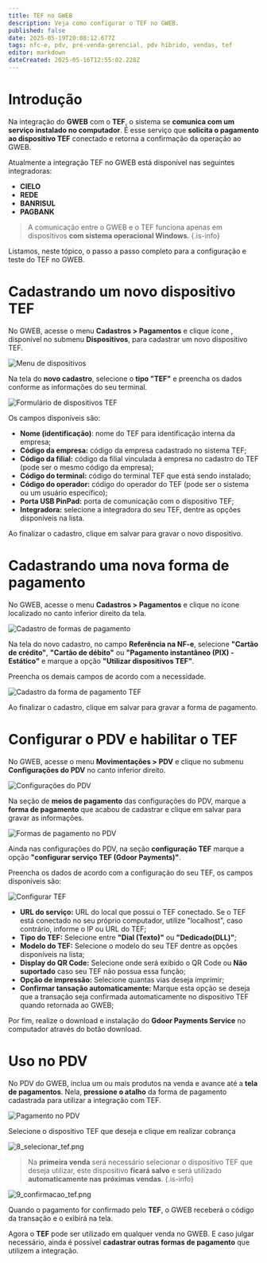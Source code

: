 ```yaml
---
title: TEF no GWEB
description: Veja como configurar o TEF no GWEB.
published: false
date: 2025-05-19T20:08:12.677Z
tags: nfc-e, pdv, pré-venda-gerencial, pdv híbrido, vendas, tef
editor: markdown
dateCreated: 2025-05-16T12:55:02.228Z
---
```


# Introdução

Na integração do **GWEB** com o **TEF**, o sistema se **comunica com um serviço instalado no computador**. É esse serviço que **solicita o pagamento ao dispositivo TEF** conectado e retorna a confirmação da operação ao GWEB.

Atualmente a integração TEF no GWEB está disponível nas seguintes integradoras:

- **CIELO**
- **REDE**
- **BANRISUL**
- **PAGBANK**

> A comunicação entre o GWEB e o TEF funciona apenas em dispositivos **com sistema operacional Windows**.
{.is-info}

Listamos, neste tópico, o passo a passo completo para a configuração e teste do TEF no GWEB.

# Cadastrando um novo dispositivo TEF

No GWEB, acesse o menu **Cadastros > Pagamentos** e clique ícone <span class="mdi mdi-plus"></span>, disponível no submenu **Dispositivos**, para cadastrar um novo dispositivo TEF.

![Menu de dispositivos](/tutoriais/tef/1_menu_cadastro_pagamentos_dispositivos_.png)

Na tela do **novo cadastro**, selecione o **tipo "TEF"** e preencha os dados conforme as informações do seu terminal.

![Formulário de dispositivos TEF](/tutoriais/tef/2_form_dispositivo_tef.png)

Os campos disponíveis são:

- **Nome (identificação)**: nome do TEF para identificação interna da empresa;
- **Código da empresa:** código da empresa cadastrado no sistema TEF;
- **Código da filial:** código da filial vinculada à empresa no cadastro do TEF (pode ser o mesmo código da empresa);
- **Código do terminal:** código do terminal TEF que está sendo instalado;
- **Código do operador:** código do operador do TEF (pode ser o sistema ou um usuário específico);
- **Porta USB PinPad:** porta de comunicação com o dispositivo TEF;
- **Integradora:** selecione a integradora do seu TEF, dentre as opções disponíveis na lista.

Ao finalizar o cadastro, clique em <span class="mat mat-button mat-accent">salvar</span> para gravar o novo dispositivo.

# Cadastrando uma nova forma de pagamento

No GWEB, acesse o menu **Cadastros > Pagamentos** e clique no ícone <span class="mdi mdi-plus"></span> localizado no canto inferior direito da tela.



![Cadastro de formas de pagamento](/tutoriais/tef/3_menu_cadastro_pagamentos_formas_.png)

Na tela do novo cadastro, no campo **Referência na NF-e**, selecione **"Cartão de crédito"**, **"Cartão de débito"** ou **"Pagamento instantâneo (PIX) - Estático"** e marque a opção **"Utilizar dispositivos TEF"**.

Preencha os demais campos de acordo com a necessidade.

![Cadastro da forma de pagamento TEF](/tutoriais/tef/4_form_forma_pagamento_com_tef.png)

Ao finalizar o cadastro, clique em <span class="mat mat-button mat-accent">salvar</span> para gravar a forma de pagamento.

# Configurar o PDV e habilitar o TEF

No GWEB, acesse o menu **Movimentações > PDV** e clique no submenu **Configurações do PDV** no canto inferior direito.

![Configurações do PDV](/tutoriais/tef/5_acessar_config_pdv.png)

Na seção de **meios de pagamento** das configurações do PDV, marque a **forma de pagamento** que acabou de cadastrar e clique em <span class="mat mat-button mat-accent">salvar</span> para gravar as informações.

![Formas de pagamento no PDV](/tutoriais/tef/5_1_configurar_formas.png)

Ainda nas configurações do PDV, na seção **configuração TEF** marque a opção **"configurar serviço TEF (Gdoor Payments)"**.

Preencha os dados de acordo com a configuração do seu TEF, os campos disponíveis são:

![Configurar TEF](/tutoriais/tef/6_configurar_tef_pdv.png)

- **URL do serviço:** URL do local que possui o TEF conectado. Se o TEF está conectado no seu próprio computador, utilize "localhost", caso contrário, informe o IP ou URL do TEF;
- **Tipo do TEF:** Selecione entre **"Dial (Texto)"** ou **"Dedicado(DLL)"**;
- **Modelo do TEF:** Selecione o modelo do seu TEF dentre as opções disponíveis na lista;
- **Display do QR Code:** Selecione onde será exibido o QR Code ou **Não suportado** caso seu TEF não possua essa função;
- **Opção de impressão:** Selecione quantas vias deseja imprimir;
- **Confirmar tansação automaticamente:** Marque esta opção se deseja que a transação seja confirmada automaticamente no dispositivo TEF quando retornada ao GWEB;

Por fim, realize o download e instalação do **Gdoor Payments Service** no computador através do botão <span class="mat mat-button mat-accent">download</span>.

# Uso no PDV

No PDV do GWEB, inclua um ou mais produtos na venda e avance até a **tela de pagamentos**. Nela, **pressione o atalho** da forma de pagamento cadastrada para utilizar a integração com TEF.

![Pagamento no PDV](/tutoriais/tef/7_pagamento_pdv.png)

Selecione o dispositivo TEF que deseja e clique em <span class="mat mat-button">realizar cobrança</span>

![8_selecionar_tef.png](/tutoriais/tef/8_selecionar_tef.png)

> Na **primeira venda** será necessário selecionar o dispositivo TEF que deseja utilizar, este dispositivo **ficará salvo** e será utilizado **automaticamente nas próximas vendas**.
{.is-info}

![9_confirmacao_tef.png](/tutoriais/tef/9_confirmacao_tef.png)

Quando o pagamento for confirmado pelo **TEF**, o GWEB receberá o código da transação e o exibirá na tela.

Agora o **TEF** pode ser utilizado em qualquer venda no GWEB. E caso julgar necessário, ainda é possível **cadastrar outras formas de pagamento** que utilizem a integração.